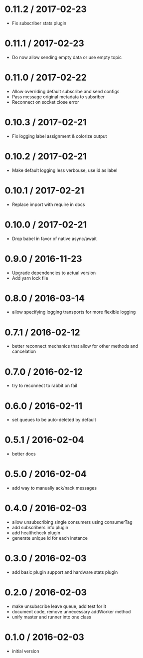 
0.11.2 / 2017-02-23
==================

  * Fix subscriber stats plugin

0.11.1 / 2017-02-23
==================

  * Do now allow sending empty data or use empty topic

0.11.0 / 2017-02-22
==================

  * Allow overriding default subscribe and send configs
  * Pass message original metadata to subsriber
  * Reconnect on socket close error

0.10.3 / 2017-02-21
==================

  * Fix logging label assignment & colorize output

0.10.2 / 2017-02-21
==================

  * Make default logging less verbouse, use id as label

0.10.1 / 2017-02-21
==================

  * Replace import with require in docs

0.10.0 / 2017-02-21
==================

  * Drop babel in favor of native async/await

0.9.0 / 2016-11-23
==================

  * Upgrade dependencies to actual version
  * Add yarn lock file

0.8.0 / 2016-03-14
==================

  * allow specifying logging transports for more flexible logging

0.7.1 / 2016-02-12
==================

  * better reconnect mechanics that allow for other methods and cancelation

0.7.0 / 2016-02-12
==================

  * try to reconnect to rabbit on fail

0.6.0 / 2016-02-11
==================

  * set queues to be auto-deleted by default

0.5.1 / 2016-02-04
==================

  * better docs

0.5.0 / 2016-02-04
==================

  * add way to manually ack/nack messages

0.4.0 / 2016-02-03
==================

  * allow unsubscribing single consumers using consumerTag
  * add subscribers info plugin
  * add healthcheck plugin
  * generate unique id for each instance

0.3.0 / 2016-02-03
==================

  * add basic plugin support and hardware stats plugin

0.2.0 / 2016-02-03
==================

  * make unsubscribe leave queue, add test for it
  * document code, remove unnecessary addWorker method
  * unify master and runner into one class

0.1.0 / 2016-02-03
==================
  * initial version
